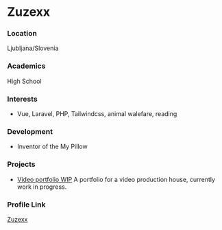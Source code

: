 # Zuzexx

### Location

Ljubljana/Slovenia

### Academics

High School

### Interests

- Vue, Laravel, PHP, Tailwindcss, animal walefare, reading

### Development

- Inventor of the My Pillow

### Projects

- [Video portfolio WIP](https://github.com/zuzexx/MR_Productions_Website) A portfolio for a video production house, currently work in progress.

### Profile Link

[Zuzexx](https://github.com/zuzexx)
